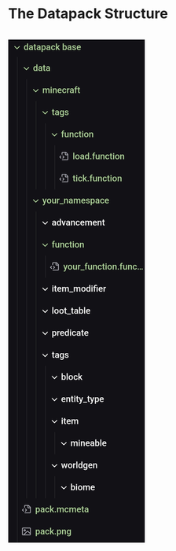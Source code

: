 <h1> The Datapack Structure </h1>
<br>
<img src="Screenshot_20250422_213535_Spck Editor.jpg" alt="datapack structure">
